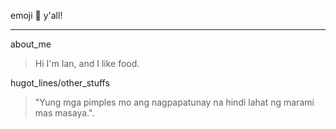 emoji :eyes: y'all!
***
about_me
>  Hi I'm Ian, and I like food.

hugot_lines/other_stuffs
> "Yung mga pimples mo ang nagpapatunay na hindi lahat ng marami mas masaya.".
